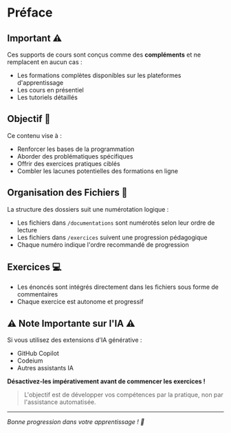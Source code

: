 # Préface

## Important ⚠️

Ces supports de cours sont conçus comme des **compléments** et ne remplacent en aucun cas :

- Les formations complètes disponibles sur les plateformes d'apprentissage
- Les cours en présentiel
- Les tutoriels détaillés

## Objectif 🎯

Ce contenu vise à :

- Renforcer les bases de la programmation
- Aborder des problématiques spécifiques
- Offrir des exercices pratiques ciblés
- Combler les lacunes potentielles des formations en ligne

## Organisation des Fichiers 📁

La structure des dossiers suit une numérotation logique :

- Les fichiers dans `/documentations` sont numérotés selon leur ordre de lecture
- Les fichiers dans `/exercices` suivent une progression pédagogique
- Chaque numéro indique l'ordre recommandé de progression

## Exercices 💻

- Les énoncés sont intégrés directement dans les fichiers sous forme de commentaires
- Chaque exercice est autonome et progressif

## ⚠️ Note Importante sur l'IA ⚠️

Si vous utilisez des extensions d'IA générative :

- GitHub Copilot
- Codeium
- Autres assistants IA

**Désactivez-les impérativement avant de commencer les exercices !**

> L'objectif est de développer vos compétences par la pratique, non par l'assistance automatisée.

---

_Bonne progression dans votre apprentissage ! 🚀_
